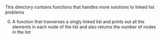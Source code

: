 This directory contains functions that handles more solutions to linked list problems

0. A function that tranverses a singly linked list and prints out all the elements in each node of the  list and also returns the number of nodes in the list